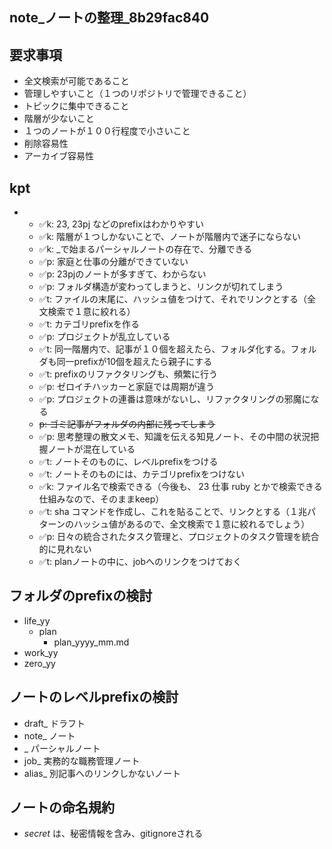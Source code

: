 note_ノートの整理_8b29fac840
---


## 要求事項
- 全文検索が可能であること
- 管理しやすいこと（１つのリポジトリで管理できること）
- トピックに集中できること
- 階層が少ないこと
- １つのノートが１００行程度で小さいこと
- 削除容易性
- アーカイブ容易性

## kpt
-
  - ✅k: 23, 23pj などのprefixはわかりやすい
  - ✅k: 階層が１つしかないことで、ノートが階層内で迷子にならない
  - ✅k: _で始まるパーシャルノートの存在で、分離できる
  - ✅p: 家庭と仕事の分離ができていない
  - ✅p: 23pjのノートが多すぎて、わからない
  - ✅p: フォルダ構造が変わってしまうと、リンクが切れてしまう
  - ✅t: ファイルの末尾に、ハッシュ値をつけて、それでリンクとする（全文検索で１意に絞れる）
  - ✅t: カテゴリprefixを作る
  - ✅p: プロジェクトが乱立している
  - ✅t: 同一階層内で、記事が１０個を超えたら、フォルダ化する。フォルダも同一prefixが10個を超えたら親子にする
  - ✅t: prefixのリファクタリングも、頻繁に行う
  - ✅p: ゼロイチハッカーと家庭では周期が違う
  - ✅p: プロジェクトの連番は意味がないし、リファクタリングの邪魔になる
  - ~~p: ゴミ記事がフォルダの内部に残ってしまう~~
  - ✅p: 思考整理の散文メモ、知識を伝える知見ノート、その中間の状況把握ノートが混在している
  - ✅t: ノートそのものに、レベルprefixをつける
  - ✅t: ノートそのものには、カテゴリprefixをつけない
  - ✅k: ファイル名で検索できる（今後も、 23 仕事 ruby とかで検索できる仕組みなので、そのままkeep）
  - ✅t: sha コマンドを作成し、これを貼ることで、リンクとする（１兆パターンのハッシュ値があるので、全文検索で１意に絞れるでしょう）
  - ✅p: 日々の統合されたタスク管理と、プロジェクトのタスク管理を統合的に見れない
  - ✅t: planノートの中に、jobへのリンクをつけておく

## フォルダのprefixの検討
- life_yy
  - plan
    - plan_yyyy_mm.md
- work_yy
- zero_yy

## ノートのレベルprefixの検討
- draft_ ドラフト
- note_ ノート
- _ パーシャルノート
- job_ 実務的な職務管理ノート
- alias_ 別記事へのリンクしかないノート

## ノートの命名規約
- *_secret_* は、秘密情報を含み、gitignoreされる

